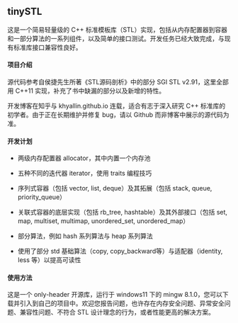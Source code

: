 ## tinySTL

这是一个简易轻量级的 C++ 标准模板库（STL）实现，包括从内存配置器到容器和一部分算法的一系列组件，以及简单的接口测试。开发任务已经大致完成，与现有标准库接口兼容性良好。

#### 项目介绍

源代码参考自侯捷先生所著《STL源码剖析》中的部分 SGI STL v2.91，这里全部用 C++11 实现，补充了书中缺漏的部分以及新增的特性。

开发博客在知乎与 khyallin.github.io 连载，适合有志于深入研究 C++ 标准库的初学者。由于正在长期维护并修复 bug，请以 Github 而非博客中展示的源代码为准。

#### 开发计划

- 两级内存配置器 allocator，其中内置一个内存池

- 五种不同的迭代器 iterator，使用 traits 编程技巧

- 序列式容器（包括 vector, list, deque）及其拓展（包括 stack, queue, priority_queue）

- 关联式容器的底层实现（包括 rb_tree, hashtable）及其外部接口（包括 set, map, multiset, multimap, unordered_set, unordered_map）

- 部分算法，例如 hash 系列算法与 heap 系列算法

- 使用了部分 std 基础算法（copy, copy_backward等）与适配器（identity, less 等）以提高可读性

#### 使用方法

这是一个 only-header 开源库，运行于 windows11 下的 mingw 8.1.0，您可以下载并引入到自己的项目中。欢迎您报告问题，也许存在内存安全问题、异常安全问题、兼容性问题、不符合 STL 设计理念的行为，或者性能更高的解决方案。
